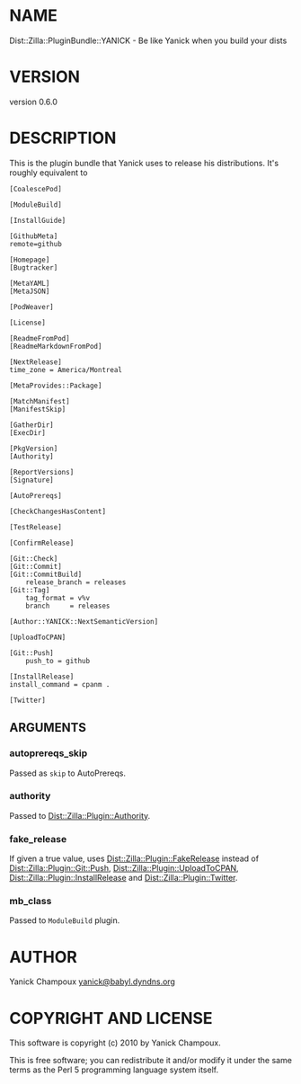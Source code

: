 # NAME

Dist::Zilla::PluginBundle::YANICK - Be like Yanick when you build your dists

# VERSION

version 0.6.0

# DESCRIPTION

This is the plugin bundle that Yanick uses to release
his distributions. It's roughly equivalent to

    [CoalescePod]

    [ModuleBuild]

    [InstallGuide]

    [GithubMeta]
    remote=github

    [Homepage]
    [Bugtracker]

    [MetaYAML]
    [MetaJSON]

    [PodWeaver]

    [License]

    [ReadmeFromPod]
    [ReadmeMarkdownFromPod]

    [NextRelease]
    time_zone = America/Montreal

    [MetaProvides::Package]

    [MatchManifest]
    [ManifestSkip]

    [GatherDir]
    [ExecDir]

    [PkgVersion]
    [Authority]

    [ReportVersions]
    [Signature]

    [AutoPrereqs]

    [CheckChangesHasContent]

    [TestRelease]

    [ConfirmRelease]

    [Git::Check]
    [Git::Commit]
    [Git::CommitBuild]
        release_branch = releases
    [Git::Tag]
        tag_format = v%v
        branch     = releases

    [Author::YANICK::NextSemanticVersion]

    [UploadToCPAN]

    [Git::Push]
        push_to = github

    [InstallRelease]
    install_command = cpanm .

    [Twitter]

## ARGUMENTS

### autoprereqs_skip

Passed as `skip` to AutoPrereqs.

### authority

Passed to [Dist::Zilla::Plugin::Authority](http://search.cpan.org/perldoc?Dist::Zilla::Plugin::Authority).

### fake_release

If given a true value, uses [Dist::Zilla::Plugin::FakeRelease](http://search.cpan.org/perldoc?Dist::Zilla::Plugin::FakeRelease)
instead of 
[Dist::Zilla::Plugin::Git::Push](http://search.cpan.org/perldoc?Dist::Zilla::Plugin::Git::Push),
[Dist::Zilla::Plugin::UploadToCPAN](http://search.cpan.org/perldoc?Dist::Zilla::Plugin::UploadToCPAN),
[Dist::Zilla::Plugin::InstallRelease](http://search.cpan.org/perldoc?Dist::Zilla::Plugin::InstallRelease) and
[Dist::Zilla::Plugin::Twitter](http://search.cpan.org/perldoc?Dist::Zilla::Plugin::Twitter).

### mb_class

Passed to `ModuleBuild` plugin.

# AUTHOR

Yanick Champoux <yanick@babyl.dyndns.org>

# COPYRIGHT AND LICENSE

This software is copyright (c) 2010 by Yanick Champoux.

This is free software; you can redistribute it and/or modify it under
the same terms as the Perl 5 programming language system itself.